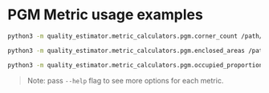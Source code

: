 # PGM Metric usage examples

```bash
python3 -m quality_estimator.metric_calculators.pgm.corner_count /path/to/map.pgm
```

```bash
python3 -m quality_estimator.metric_calculators.pgm.enclosed_areas /path/to/map.pgm
```

```bash
python3 -m quality_estimator.metric_calculators.pgm.occupied_proportion /path/to/map.pgm
```

> Note: pass `--help` flag to see more options for each metric.